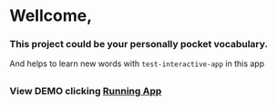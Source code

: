 # Wellcome, 

### This project could be your personally pocket vocabulary.
And helps to learn new words with `test-interactive-app` in this app

## 


### View DEMO clicking [Running App](https://hustle2live.github.io/Vocabulary-App/)


